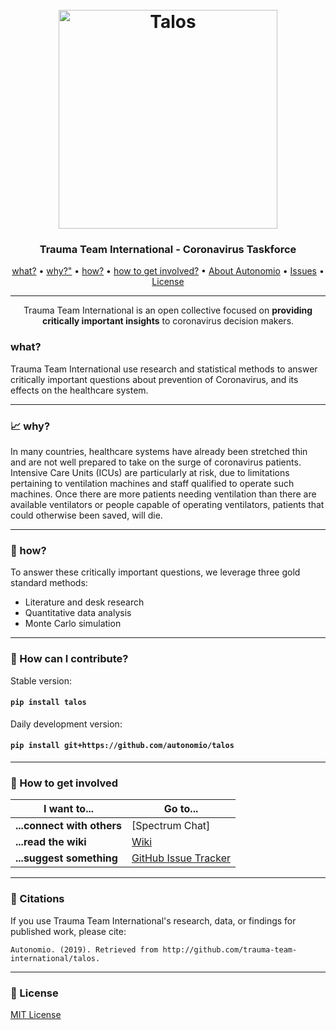 <h1 align="center">
  <br>
  <a href="http://autonom.io"><img src="https://raw.githubusercontent.com/autonomio/trauma-team-international/master/logo.png" alt="Talos" width="350"></a>
  <br>
</h1>

<h3 align="center">Trauma Team International - Coronavirus Taskforce</h3>

<p align="center">
  <a href="#what">what?</a> •
  <a href="#why">why?"</a> •
  <a href="#how">how?</a> •
  <a href="#how-to-get-involved">how to get involved?</a> •
  <a href="https://autonom.io">About Autonomio</a> •
  <a href="https://github.com/autonomio/talos/issues">Issues</a> •
  <a href="#License">License</a>
</p>
<hr>
<p align="center">
Trauma Team International is an open collective focused on <strong>providing critically important insights</strong> to coronavirus decision makers. 
</p>

### what?

Trauma Team International use research and statistical methods to answer critically important questions about prevention of Coronavirus, and its effects on the healthcare system. 

<hr>

### 📈 why?

In many countries, healthcare systems have already been stretched thin and are not well prepared to take on the surge of coronavirus patients. Intensive Care Units (ICUs) are particularly at risk, due to limitations pertaining to ventilation machines and staff qualified to operate such machines. Once there are more patients needing ventilation than there are available ventilators or people capable of operating ventilators, patients that could otherwise been saved, will die. 

<hr>

### :wrench: how?

To answer these critically important questions, we leverage three gold standard methods:

- Literature and desk research
- Quantitative data analysis
- Monte Carlo simulation





<hr>

### 💾 How can I contribute?

Stable version:

#### `pip install talos`

Daily development version:

#### `pip install git+https://github.com/autonomio/talos`

<hr>

### 💬 How to get involved

| I want to...                     | Go to...                                                  |
| -------------------------------- | ---------------------------------------------------------- |
| **...connect with others**      | [Spectrum Chat]                                            |
| **...read the wiki**           | [Wiki]                                  |
| **...suggest something**  | [GitHub Issue Tracker]                                     |

<hr>

### 📢 Citations

If you use Trauma Team International's research, data, or findings for published work, please cite:

`Autonomio. (2019). Retrieved from http://github.com/trauma-team-international/talos.`

<hr>

### 📃 License

[MIT License](https://github.com/autonomio/talos/blob/master/LICENSE)

[github issue tracker]: https://github.com/automio/trauma-team-international/issues
[wiki]: https://github.com/autonomio/talos/wiki
[discord]: https://discord.gg/t7vk27
